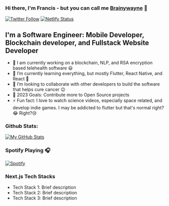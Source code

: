 ### Hi there, I'm Francis - but you can call me [Brainywayne][website] 👋


[![Twitter Follow](https://img.shields.io/twitter/follow/brainywayne?color=1DA1F2&logo=twitter&style=for-the-badge)](https://twitter.com/intent/follow?original_referer=https%3A%2F%2Fgithub.com%2Fbrainywayne&screen_name=brainywayne)
[![Netlify Status](https://api.netlify.com/api/v1/badges/0c810a20-a1fb-4cf7-a20c-f1ce63ad6d6d/deploy-status)](https://app.netlify.com/sites/elaborate-toffee-a8c98b/deploys)
## I'm a Software Engineer: Mobile Developer, Blockchain developer, and Fullstack Website Developer

- 🔭 I am currently working on a blockchain, NLP, and RSA encryption based telehealth software 😃
- 🌱 I’m currently learning everything, but mostly Flutter, React Native, and React 🔭
- 👯 I’m looking to collaborate with other developers to build the software that helps cure cancer 😉
- 🥅 2023 Goals: Contribute more to Open Source projects
- ⚡ Fun fact: I love to watch science videos, especially space related, and develop indie games. I may be addicted to flutter but that's normal right?😂 Right?😢




### Github Stats:

[![My GitHub Stats](https://github-readme-stats.vercel.app/api/?username=BrainyWayne&count_private=true&theme=tokyonight&showicons=true)]()



### Spotify Playing 🎧

[![Spotify](https://now-playing-codestackr.vercel.app/api/spotify-playing)](https://open.spotify.com/user/8hutlb9sn78xredf1ej8gp4hv)

### Next.js Tech Stacks
- Tech Stack 1: Brief description
- Tech Stack 2: Brief description
- Tech Stack 3: Brief description

<br />



[website]: https://franciseshun.com
[twitter]: https://twitter.com/brainywayne
[instagram]: https://instagram.com/dev_eshun
[linkedin]: https://www.linkedin.com/in/francis-eshun-905235167/
